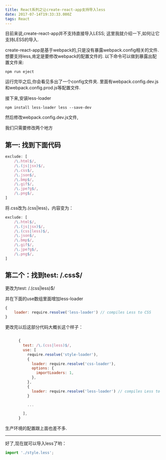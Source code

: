 ```yaml
---
title: React系列之让create-react-app支持导入less
date: 2017-07-14T19:33:33.000Z
tags: React
---
```


目前来说,create-react-app并不支持直接导入LESS;
这里我就介绍一下,如何让它支持LESS的导入.

create-react-app是基于webpack的,只是没有暴露webpack.config相关的文件.想要支持less,肯定是要修改webpack的配置文件的.
以下命令可以做到暴露出配置文件来:
```
npm run eject
```
运行完毕之后,你会看见多出了一个config文件夹.
里面有webpack.config.dev.js和webpack.config.prod.js等配置文件.

接下来,安装less-loader
```
npm install less-loader less --save-dev
```
然后修改webpack.config.dev.js文件,

我们只需要修改两个地方

## 第一: 找到下面代码
```javascript
exclude: [
    /\.html$/,
    /\.(js|jsx)$/,
    /\.css$/,
    /\.json$/,
    /\.bmp$/,
    /\.gif$/,
    /\.jpe?g$/,
    /\.png$/,
]
```
将.css改为.(css|less)，内容变为：
```javascript
exclude: [
    /\.html$/,
    /\.(js|jsx)$/,
    /\.(css|less)$/,
    /\.json$/,
    /\.bmp$/,
    /\.gif$/,
    /\.jpe?g$/,
    /\.png$/,
]
```


## 第二个：找到test: /\.css$/

更改为test: /\.(css|less)$/

并在下面的use数组里面增加less-loader
```javascript
{
    loader: require.resolve('less-loader') // compiles Less to CSS
}
```

更改完以后这部分代码大概长这个样子：

```javascript

      {
        test: /\.(css|less)$/,
        use: [
          require.resolve('style-loader'),
          {
            loader: require.resolve('css-loader'),
            options: {
              importLoaders: 1,
            },
          },
          {
            loader: require.resolve('less-loader') // compiles Less to CSS
          }

          ...

        ],
      }
 ```
生产环境的配置跟上面也差不多.

---

好了,现在就可以导入less了哟：

``` javascript
import './style.less';
```

